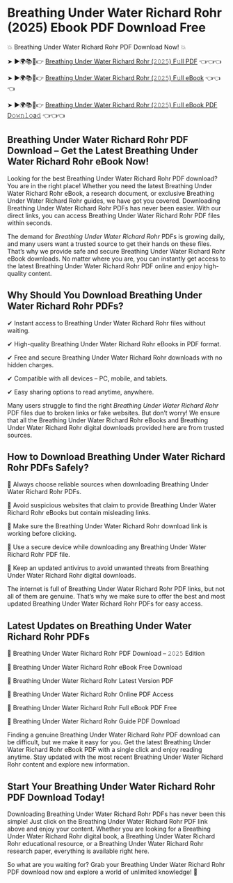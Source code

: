 # Breathing Under Water Richard Rohr (2025) Ebook PDF Download Free

💥 Breathing Under Water Richard Rohr PDF Download Now! 💥

➤ ►🌍📚📱👉 [Breathing Under Water Richard Rohr (𝟸𝟶𝟸𝟻) F𝚞ll PDF](https://getpdf.xyz/breathing-under-water-richard-rohr) 👈👈👈


➤ ►🌍📚📱👉 [Breathing Under Water Richard Rohr (𝟸𝟶𝟸𝟻) F𝚞ll eBook](https://getpdf.xyz/breathing-under-water-richard-rohr) 👈👈👈


➤ ►🌍📚📱👉 [Breathing Under Water Richard Rohr (𝟸𝟶𝟸𝟻) F𝚞ll eBook PDF D𝚘𝚠𝚗𝚕𝚘a𝚍](https://getpdf.xyz/breathing-under-water-richard-rohr) 👈👈👈


## Breathing Under Water Richard Rohr PDF Download – Get the Latest Breathing Under Water Richard Rohr eBook Now!

Looking for the best Breathing Under Water Richard Rohr PDF download? You are in the right place! Whether you need the latest Breathing Under Water Richard Rohr eBook, a research document, or exclusive Breathing Under Water Richard Rohr guides, we have got you covered. Downloading Breathing Under Water Richard Rohr PDFs has never been easier. With our direct links, you can access Breathing Under Water Richard Rohr PDF files within seconds.

The demand for *Breathing Under Water Richard Rohr* PDFs is growing daily, and many users want a trusted source to get their hands on these files. That’s why we provide safe and secure Breathing Under Water Richard Rohr eBook downloads. No matter where you are, you can instantly get access to the latest Breathing Under Water Richard Rohr PDF online and enjoy high-quality content.

## Why Should You Download Breathing Under Water Richard Rohr PDFs?

✔ Instant access to Breathing Under Water Richard Rohr files without waiting.

✔ High-quality Breathing Under Water Richard Rohr eBooks in PDF format.

✔ Free and secure Breathing Under Water Richard Rohr downloads with no hidden charges.

✔ Compatible with all devices – PC, mobile, and tablets.

✔ Easy sharing options to read anytime, anywhere.

Many users struggle to find the right *Breathing Under Water Richard Rohr* PDF files due to broken links or fake websites. But don’t worry! We ensure that all the Breathing Under Water Richard Rohr eBooks and Breathing Under Water Richard Rohr digital downloads provided here are from trusted sources.

## How to Download Breathing Under Water Richard Rohr PDFs Safely?

📌 Always choose reliable sources when downloading Breathing Under Water Richard Rohr PDFs.

📌 Avoid suspicious websites that claim to provide Breathing Under Water Richard Rohr eBooks but contain misleading links.

📌 Make sure the Breathing Under Water Richard Rohr download link is working before clicking.

📌 Use a secure device while downloading any Breathing Under Water Richard Rohr PDF file.

📌 Keep an updated antivirus to avoid unwanted threats from Breathing Under Water Richard Rohr digital downloads.

The internet is full of Breathing Under Water Richard Rohr PDF links, but not all of them are genuine. That’s why we make sure to offer the best and most updated Breathing Under Water Richard Rohr PDFs for easy access.

## Latest Updates on Breathing Under Water Richard Rohr PDFs

🔹 Breathing Under Water Richard Rohr PDF Download – 𝟸𝟶𝟸𝟻 Edition

🔹 Breathing Under Water Richard Rohr eBook Free Download

🔹 Breathing Under Water Richard Rohr Latest Version PDF

🔹 Breathing Under Water Richard Rohr Online PDF Access

🔹 Breathing Under Water Richard Rohr Full eBook PDF Free

🔹 Breathing Under Water Richard Rohr Guide PDF Download

Finding a genuine Breathing Under Water Richard Rohr PDF download can be difficult, but we make it easy for you. Get the latest Breathing Under Water Richard Rohr eBook PDF with a single click and enjoy reading anytime. Stay updated with the most recent Breathing Under Water Richard Rohr content and explore new information.

## Start Your Breathing Under Water Richard Rohr PDF Download Today!

Downloading Breathing Under Water Richard Rohr PDFs has never been this simple! Just click on the Breathing Under Water Richard Rohr PDF link above and enjoy your content. Whether you are looking for a Breathing Under Water Richard Rohr digital book, a Breathing Under Water Richard Rohr educational resource, or a Breathing Under Water Richard Rohr research paper, everything is available right here.

So what are you waiting for? Grab your Breathing Under Water Richard Rohr PDF download now and explore a world of unlimited knowledge! 🚀
